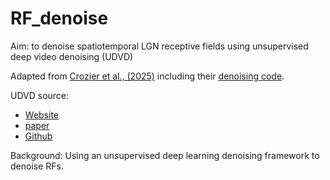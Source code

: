# RF_denoise
Aim: to denoise spatiotemporal LGN receptive fields using unsupervised deep video denoising (UDVD)

Adapted from [Crozier et al., (2025)](10.1126/science.ads2688) including their [denoising code](https://zenodo.org/records/14630449).

UDVD source:
- [Website](https://sreyas-mohan.github.io/udvd/)
- [paper](https://arxiv.org/abs/2011.15045)
- [Github](https://github.com/sreyas-mohan/udvd)

Background: Using an unsupervised deep learning denoising framework to denoise RFs.
